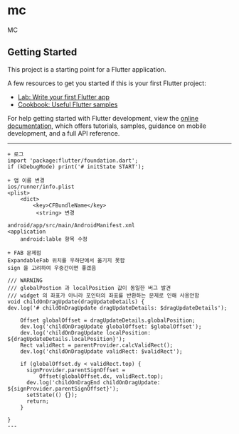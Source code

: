 # mc

MC

## Getting Started

This project is a starting point for a Flutter application.

A few resources to get you started if this is your first Flutter project:

- [Lab: Write your first Flutter app](https://docs.flutter.dev/get-started/codelab)
- [Cookbook: Useful Flutter samples](https://docs.flutter.dev/cookbook)

For help getting started with Flutter development, view the
[online documentation](https://docs.flutter.dev/), which offers tutorials,
samples, guidance on mobile development, and a full API reference.

---

```agsl
+ 로그
import 'package:flutter/foundation.dart';
if (kDebugMode) print('# initState START');
```
```agsl
+ 앱 이름 변경
ios/runner/info.plist
<plist>
    <dict>
        <key>CFBundleName</key>
         <string> 변경

android/app/src/main/AndroidManifest.xml
<application
    android:lable 항목 수정
```
```agsl
+ FAB 문제점
ExpandableFab 위치를 우하단에서 옮기지 못함
sign 을 고려하여 우중간이면 좋겠음 
```
```agsl
/// WARNING
/// globalPostion 과 localPosition 값이 동일한 버그 발견
/// widget 의 좌표가 아니라 포인터의 좌표를 반환하는 문제로 인해 사용안함
void childOnDragUpdate(dragUpdateDetails) {
dev.log('# childOnDragUpdate dragUpdateDetails: $dragUpdateDetails');

    Offset globalOffset = dragUpdateDetails.globalPosition;
    dev.log('childOnDragUpdate globalOffset: $globalOffset');
    dev.log('childOnDragUpdate localPosition: ${dragUpdateDetails.localPosition}');
    Rect validRect = parentProvider.calcValidRect();
    dev.log('childOnDragUpdate validRect: $validRect');

    if (globalOffset.dy < validRect.top) {
      signProvider.parentSignOffset =
          Offset(globalOffset.dx, validRect.top);
      dev.log('childOnDragEnd childOnDragUpdate: ${signProvider.parentSignOffset}');
      setState(() {});
      return;
    }

}
---